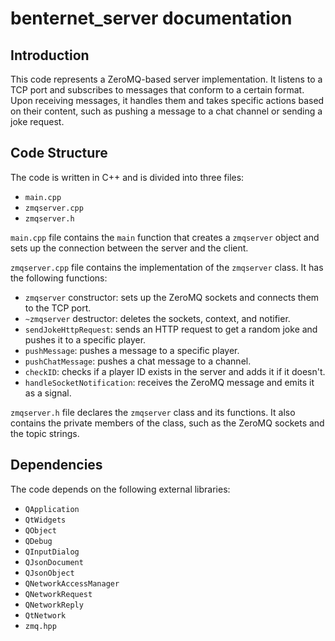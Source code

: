 # benternet_server documentation

## Introduction 
This code represents a ZeroMQ-based server implementation. It listens to a TCP port and subscribes to messages that conform to a certain format. Upon receiving messages, it handles them and takes specific actions based on their content, such as pushing a message to a chat channel or sending a joke request. 

## Code Structure
The code is written in C++ and is divided into three files: 
- `main.cpp` 
- `zmqserver.cpp`
- `zmqserver.h`

`main.cpp` file contains the `main` function that creates a `zmqserver` object and sets up the connection between the server and the client.

`zmqserver.cpp` file contains the implementation of the `zmqserver` class. It has the following functions: 

- `zmqserver` constructor: sets up the ZeroMQ sockets and connects them to the TCP port.
- `~zmqserver` destructor: deletes the sockets, context, and notifier.
- `sendJokeHttpRequest`: sends an HTTP request to get a random joke and pushes it to a specific player.
- `pushMessage`: pushes a message to a specific player.
- `pushChatMessage`: pushes a chat message to a channel.
- `checkID`: checks if a player ID exists in the server and adds it if it doesn't.
- `handleSocketNotification`: receives the ZeroMQ message and emits it as a signal.

`zmqserver.h` file declares the `zmqserver` class and its functions. It also contains the private members of the class, such as the ZeroMQ sockets and the topic strings.

## Dependencies
The code depends on the following external libraries:
- `QApplication`
- `QtWidgets`
- `QObject`
- `QDebug`
- `QInputDialog`
- `QJsonDocument`
- `QJsonObject`
- `QNetworkAccessManager`
- `QNetworkRequest`
- `QNetworkReply`
- `QtNetwork`
- `zmq.hpp`